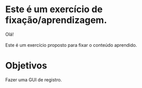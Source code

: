 # Este é um exercício de fixação/aprendizagem.

Olá!
<br><br>
Este é um exercício proposto para fixar o conteúdo aprendido.

# Objetivos

Fazer uma GUI de registro.
